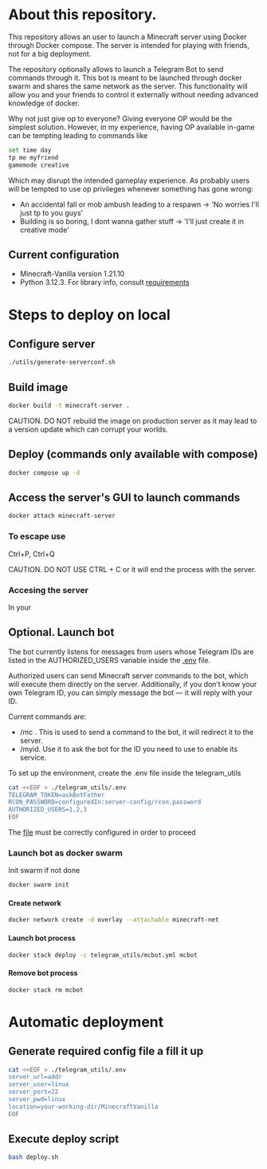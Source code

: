 # About this repository.

This repository allows an user to launch a Minecraft server using Docker through Docker compose. The server is intended for playing with friends, not for a big deployment.

The repository optionally allows to launch a Telegram Bot to send commands through it. This bot is meant to be launched through docker swarm and shares the same network as the server. This functionality will allow you and your friends to control it externally without needing advanced knowledge of docker. 

Why not just give op to everyone?
Giving everyone OP would be the simplest solution. However, in my experience, having OP available in-game can be tempting leading to commands like

```bash
set time day
tp me myfriend
gamemode creative
```

Which may disrupt the intended gameplay experience. As probably users will be tempted to use op privileges whenever something has gone wrong:
- An accidental fall or mob ambush leading to a respawn -> 'No worries I'll just tp to you guys'
- Building is so boring, I dont wanna gather stuff -> 'I'll just create it in creative mode'


## Current configuration

- Minecraft-Vanilla version 1.21.10
- Python 3.12.3. For library info, consult [requirements](telegram_utils/requirements.txt)

# Steps to deploy on local

## Configure server

```bash
./utils/generate-serverconf.sh 
```

## Build image

```bash
docker build -t minecraft-server .
```

CAUTION. DO NOT rebuild the image on production server as it may lead to a version update which can corrupt your worlds.

## Deploy (commands only available with compose)

```bash
docker compose up -d
```

## Access the server's GUI to launch commands

```bash
docker attach minecraft-server
```

### To escape use
Ctrl+P, Ctrl+Q

CAUTION. DO NOT USE CTRL + C or it will end the process with the server.

### Accesing the server

In your

## Optional. Launch bot

The bot currently listens for messages from users whose Telegram IDs are listed in the AUTHORIZED_USERS variable inside the [.env](telegram_utils/.env) file.

Authorized users can send Minecraft server commands to the bot, which will execute them directly on the server.
Additionally, if you don’t know your own Telegram ID, you can simply message the bot — it will reply with your ID.

Current commands are:
- /mc <minecraft-command>. This is used to send a command to the bot, it will redirect it to the server.
- /myid. Use it to ask the bot for the ID you need to use to enable its service. 

To set up the environment, create the .env file inside the telegram_utils

```bash
cat <<EOF > ./telegram_utils/.env
TELEGRAM_TOKEN=askBotFather
RCON_PASSWORD=configuredIn:server-config/rcon.password
AUTHORIZED_USERS=1,2,3
EOF
```

The [file](telegram_utils/.env) must be correctly configured in order to proceed

### Launch bot as docker swarm

Init swarm if not done

```bash
docker swarm init
```

#### Create network

```bash
docker network create -d overlay --attachable minecraft-net
```

#### Launch bot process

```bash
docker stack deploy -c telegram_utils/mcbot.yml mcbot
```

#### Remove bot process

```bash
docker stack rm mcbot
```

# Automatic deployment


## Generate required config file a fill it up

```bash
cat <<EOF > ./telegram_utils/.env
server_url=addr
server_user=linux
server_port=22
server_pwd=linux
location=your-working-dir/MinecraftVanilla
EOF
```

## Execute deploy script

```bash
bash deploy.sh
```


